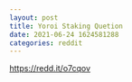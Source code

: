 ```yaml
--- 
layout: post 
title: Yoroi Staking Quetion 
date: 2021-06-24 1624581288 
categories: reddit 
--- 
```

https://redd.it/o7cqov